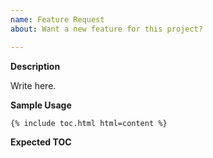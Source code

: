 ```yaml
---
name: Feature Request
about: Want a new feature for this project?

---
```


**Description**

<!--
  What would you like this new feature to do? The more detail the better!
-->

Write here.

**Sample Usage**

<!--
  How do you envision developers using this feature in their Liquid?
-->

```twig
{% include toc.html html=content %}
```

**Expected TOC**

<!--
  The HTML of the TOC you would expect to see with this new feature.
-->

```html

```
